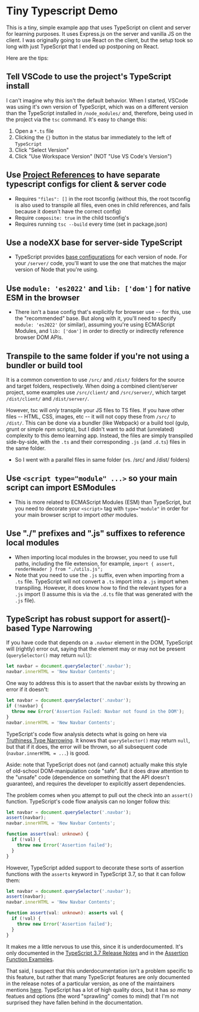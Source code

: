 # Tiny Typescript Demo

This is a tiny, simple example app that uses TypeScript on client and server for learning purposes. It uses Express.js on the server and vanilla JS on the client. I was originally going to use React on the client, but the setup took so long with just TypeScript that I ended up postponing on React.

Here are the tips:

## Tell VSCode to use the project's TypeScript install

I can't imagine why this isn't the default behavior. When I started, VSCode was using it's own version of TypeScript, which was on a different version than the TypeScript installed in `/node_modules/` and, therefore, being used in the project via the `tsc` command. It's easy to change this:

1. Open a `*.ts` file
2. Clicking the `{}` button in the status bar immediately to the left of `TypeScript`
3. Click "Select Version"
4. Click "Use Workspace Version" (NOT "Use VS Code's Version")

## Use [Project References](https://www.typescriptlang.org/docs/handbook/project-references.html) to have separate typescript configs for client & server code

* Requires `"files": []` in the root tsconfig (without this, the root tsconfig is also used to transpile all files, even ones in child references, and fails because it doesn't have the correct config)
* Require `composite: true` in the child tsconfig's
* Requires running `tsc --build` every time (set in package.json)

## Use a nodeXX base for server-side TypeScript

* TypeScript provides [base configurations](https://www.typescriptlang.org/docs/handbook/tsconfig-json.html#tsconfig-bases) for each version of node. For your `/server/` code, you'll want to use the one that matches the major version of Node that you're using.

## Use `module: 'es2022'` and `lib: ['dom']` for native ESM in the browser

* There isn't a base config that's explicitly for browser use -- for this, use the "recommended" base. But along with it, you'll need to specify `module: 'es2022'` (or similar), assuming you're using ECMAScript Modules, and `lib: ['dom']` in order to directly or indirectly reference browser DOM APIs.

## Transpile to the same folder if you're not using a bundler or build tool

It is a common convention to use `/src/` and `/dist/` folders for the source and target folders, respectively. When doing a combined client/server project, some examples use `/src/client/` and `/src/server/`, which target `/dist/client/` and `/dist/server/`.

However, tsc will *only* transpile your JS files to TS files. If you have other files -- HTML, CSS, images, etc -- it will not copy these from `/src/` to `/dist/`. This can be done via a bundler (like Webpack) or a build tool (gulp, grunt or simple npm scripts), but I didn't want to add that (unrelated) complexity to this demo learning app. Instead, the files are simply transpiled side-by-side, with the `.ts` and their corresponding `.js` (and `.d.ts`) files in the same folder.

* So I went with a parallel files in same folder (vs. /src/ and /dist/ folders)

## Use `<script type="module" ...>` so your main script can import ESModules

* This is more related to ECMAScript Modules (ESM) than TypeScript, but you need to decorate your `<script>` tag with `type="module"` in order for your main browser script to import *other* modules.

## Use "./" prefixes and ".js" suffixes to reference local modules

* When importing local modules in the browser, you need to use full paths, including the file extension, for example, `import { assert, renderHeader } from "./utils.js";`
* Note that you need to use the `.js` suffix, even when importing from a `.ts` file. TypeScript will not convert a `.ts` import into a `.js` import when transpiling. However, it does know how to find the relevant types for a `.js` import (I assume this is via the `.d.ts` file that was generated with the `.js` file).

## TypeScript has robust support for assert()-based Type Narrowing

If you have code that depends on a `.navbar` element in the DOM, TypeScript will (rightly) error out, saying that the element may or may not be present (`querySelector()` may return `null`):

```javascript
let navbar = document.querySelector('.navbar');
navbar.innerHTML = 'New Navbar Contents';
```

One way to address this is to assert that the navbar exists by throwing an error if it doesn't:

```javascript
let navbar = document.querySelector('.navbar');
if (!navbar) {
  throw new Error('Assertion Failed: Navbar not found in the DOM');
}
navbar.innerHTML = 'New Navbar Contents';
```

TypeScript's code flow analysis detects what is going on here via [Truthiness Type Narrowing](https://www.typescriptlang.org/docs/handbook/2/narrowing.html#truthiness-narrowing). It knows that `querySelector()` may return `null`, but that if it does, the error will be thrown, so all subsequent code (`navbar.innerHTML = ...`) is good.

Aside: note that TypeScript does not (and cannot) actually make this style of old-school DOM-manipulation code "safe". But it does draw attention to the "unsafe" code (dependence on something that the API doesn't guarantee), and requires the developer to explicitly assert dependencies.

The problem comes when you attempt to pull out the check into an `assert()` function. TypeScript's code flow analysis can no longer follow this:

```typescript
let navbar = document.querySelector('.navbar');
assert(navbar);
navbar.innerHTML = 'New Navbar Contents';

function assert(val: unknown) {
  if (!val) {
    throw new Error('Assertion failed');
  }
}
```

However, TypeScript added support to decorate these sorts of assertion functions with the `asserts` keyword in TypeScript 3.7, so that it can follow them:

```typescript
let navbar = document.querySelector('.navbar');
assert(navbar);
navbar.innerHTML = 'New Navbar Contents';

function assert(val: unknown): asserts val {
  if (!val) {
    throw new Error('Assertion failed');
  }
}
```

It makes me a little nervous to use this, since it is underdocumented. It's only documented in the [TypeScript 3.7 Release Notes](https://www.typescriptlang.org/docs/handbook/release-notes/typescript-3-7.html#assertion-functions) and in the [Assertion Function Examples](https://www.typescriptlang.org/play#example/assertion-functions).

That said, I suspect that this underdocumentation isn't a problem specific to this feature, but rather that many TypeScript features are only documented in the release notes of a particular version, as one of the maintainers mentions [here](https://github.com/microsoft/TypeScript/issues/31983#issuecomment-513977239). TypeScript has a lot of high quality docs, but it has *so many* featues and options (the word "sprawling" comes to mind) that I'm not surprised they have fallen behind in the documentation.
